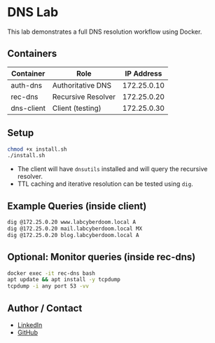 # DNS Lab

This lab demonstrates a full DNS resolution workflow using Docker.

## Containers

| Container   | Role                     | IP Address       |
|------------|-------------------------|----------------|
| auth-dns   | Authoritative DNS        | 172.25.0.10    |
| rec-dns    | Recursive Resolver       | 172.25.0.20    |
| dns-client | Client (testing)         | 172.25.0.30    |

## Setup

```bash
chmod +x install.sh
./install.sh
````

* The client will have `dnsutils` installed and will query the recursive resolver.
* TTL caching and iterative resolution can be tested using `dig`.

## Example Queries (inside client)

```bash
dig @172.25.0.20 www.labcyberdoom.local A
dig @172.25.0.20 mail.labcyberdoom.local MX
dig @172.25.0.20 blog.labcyberdoom.local A
```

## Optional: Monitor queries (inside rec-dns)

```bash
docker exec -it rec-dns bash
apt update && apt install -y tcpdump
tcpdump -i any port 53 -vv
```

## Author / Contact

* [LinkedIn](https://www.linkedin.com/in/kaleeswarans25)
* [GitHub](https://github.com/KALEESWARANS-CYBER00/)

